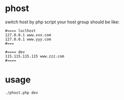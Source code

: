 # phost
switch host by php script
your host group should be like:
```
#==== loclhost
127.0.0.1 www.xxx.com
127.0.0.1 www.yyy.com
#===

#==== dev
115.115.115.115 www.zzz.com
#====
```

# usage
```
./phost.php dev
```

